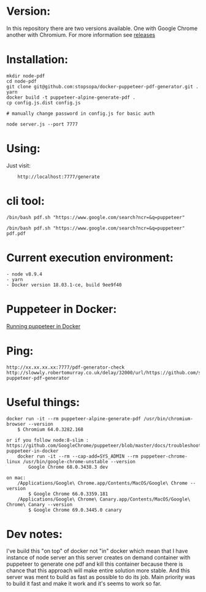 # Version:
    
In this repository there are two versions available. One with Google Chrome another with Chromium.
For more information see [releases](https://github.com/stopsopa/docker-puppeteer-pdf-generator/releases)


# Installation:

    mkdir node-pdf
    cd node-pdf
    git clone git@github.com:stopsopa/docker-puppeteer-pdf-generator.git .
    yarn
    docker build -t puppeteer-alpine-generate-pdf .
    cp config.js.dist config.js
    
    # manually change password in config.js for basic auth
    
    node server.js --port 7777
    

# Using:
    
Just visit:

        http://localhost:7777/generate


# cli tool:

    /bin/bash pdf.sh "https://www.google.com/search?ncr=&q=puppeteer"

    /bin/bash pdf.sh "https://www.google.com/search?ncr=&q=puppeteer" pdf.pdf
    
    
# Current execution environment:

    - node v8.9.4
    - yarn
    - Docker version 18.03.1-ce, build 9ee9f40
    
# Puppeteer in Docker:
    
[Running puppeteer in Docker](https://github.com/GoogleChrome/puppeteer/blob/master/docs/troubleshooting.md#running-puppeteer-in-docker)       
    
# Ping:
    
    http://xx.xx.xx.xx:7777/pdf-generator-check 
    http://slowwly.robertomurray.co.uk/delay/32000/url/https://github.com/stopsopa/docker-puppeteer-pdf-generator
    
# Useful things:  
        
    docker run -it --rm puppeteer-alpine-generate-pdf /usr/bin/chromium-browser --version        
        $ Chromium 64.0.3282.168
        
    or if you follow node:8-slim : https://github.com/GoogleChrome/puppeteer/blob/master/docs/troubleshooting.md#running-puppeteer-in-docker
        docker run -it --rm --cap-add=SYS_ADMIN --rm puppeteer-chrome-linux /usr/bin/google-chrome-unstable --version
            Google Chrome 68.0.3438.3 dev
        
    on mac:
        /Applications/Google\ Chrome.app/Contents/MacOS/Google\ Chrome --version
            $ Google Chrome 66.0.3359.181
        /Applications/Google\ Chrome\ Canary.app/Contents/MacOS/Google\ Chrome\ Canary --version
            $ Google Chrome 69.0.3445.0 canary
    
        
# Dev notes:
    
I've build this "on top" of docker not "in" docker which mean that I have instance of node server an this server creates on demand container with puppeteer to generate one pdf and kill this container because there is chance that this approach will make entire solution more stable.
And this server was ment to build as fast as possible to do its job. Main priority was to build it fast and make it work and it's seems to work so far.
           
    

